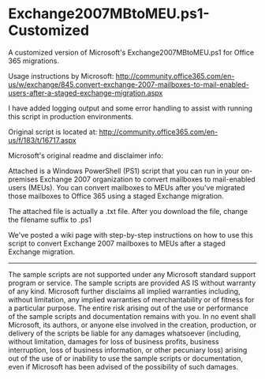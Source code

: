 Exchange2007MBtoMEU.ps1-Customized
==================================

A customized version of Microsoft's Exchange2007MBtoMEU.ps1 for Office 365 migrations.

Usage instructions by Microsoft:
http://community.office365.com/en-us/w/exchange/845.convert-exchange-2007-mailboxes-to-mail-enabled-users-after-a-staged-exchange-migration.aspx

I have added logging output and some error handling to assist with running this script in production environments.

Original script is located at:
http://community.office365.com/en-us/f/183/t/16717.aspx

Microsoft's original readme and disclaimer info:

Attached is a Windows PowerShell (PS1) script that you can run in your on-premises Exchange 2007 organization to convert mailboxes to mail-enabled users (MEUs). You can convert mailboxes to MEUs after you’ve migrated those mailboxes to Office 365 using a staged Exchange migration.

The attached file is actually a .txt file. After you download the file, change the filename suffix to .ps1

We've posted a wiki page with step-by-step instructions on how to use this script to convert Exchange 2007 mailboxes to MEUs after a staged Exchange migration.

----------------------------------------------------------------------------------------------------------------

The sample scripts are not supported under any Microsoft standard support program or service. The sample scripts are provided AS IS without warranty of any kind. Microsoft further disclaims all implied warranties including, without limitation, any implied warranties of merchantability or of fitness for a particular purpose. The entire risk arising out of the use or performance of the sample scripts and documentation remains with you. In no event shall Microsoft, its authors, or anyone else involved in the creation, production, or delivery of the scripts be liable for any damages whatsoever (including, without limitation, damages for loss of business profits, business interruption, loss of business information, or other pecuniary loss) arising out of the use of or inability to use the sample scripts or documentation, even if Microsoft has been advised of the possibility of such damages.
